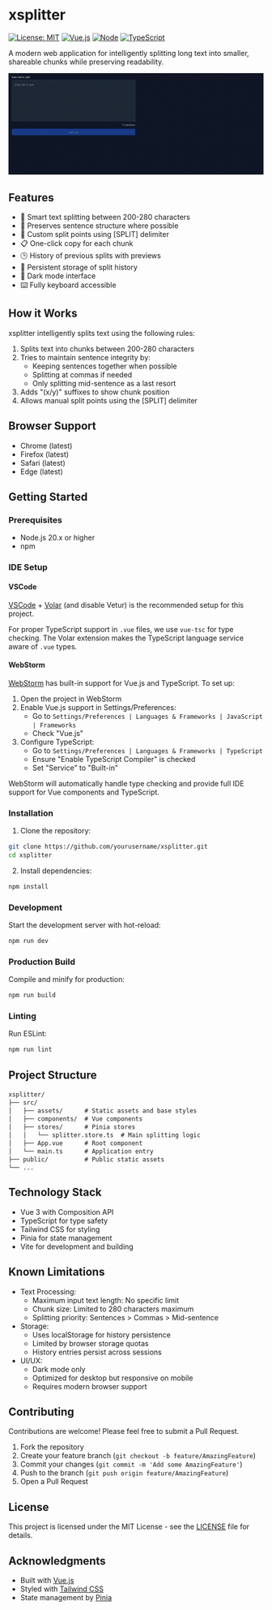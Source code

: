 # xsplitter

[![License: MIT](https://img.shields.io/badge/License-MIT-yellow.svg)](https://opensource.org/licenses/MIT)
[![Vue.js](https://img.shields.io/badge/Vue.js-3.x-green.svg)](https://vuejs.org/)
[![Node](https://img.shields.io/badge/Node-v20.x-blue.svg)](https://nodejs.org)
[![TypeScript](https://img.shields.io/badge/TypeScript-5.x-blue.svg)](https://www.typescriptlang.org/)

A modern web application for intelligently splitting long text into smaller, shareable chunks while preserving readability.

![xsplitter demo](./public/demo.gif)

## Features

- 🎯 Smart text splitting between 200-280 characters
- 📝 Preserves sentence structure where possible
- 🔄 Custom split points using [SPLIT] delimiter
- 📋 One-click copy for each chunk
- 🕒 History of previous splits with previews
- 💾 Persistent storage of split history
- 🌙 Dark mode interface
- ⌨️ Fully keyboard accessible

## How it Works

xsplitter intelligently splits text using the following rules:
1. Splits text into chunks between 200-280 characters
2. Tries to maintain sentence integrity by:
   - Keeping sentences together when possible
   - Splitting at commas if needed
   - Only splitting mid-sentence as a last resort
3. Adds "(x/y)" suffixes to show chunk position
4. Allows manual split points using the [SPLIT] delimiter

## Browser Support

- Chrome (latest)
- Firefox (latest)
- Safari (latest)
- Edge (latest)

## Getting Started

### Prerequisites

- Node.js 20.x or higher
- npm

### IDE Setup

#### VSCode
[VSCode](https://code.visualstudio.com/) + [Volar](https://marketplace.visualstudio.com/items?itemName=Vue.volar) (and disable Vetur) is the recommended setup for this project.

For proper TypeScript support in `.vue` files, we use `vue-tsc` for type checking. The Volar extension makes the TypeScript language service aware of `.vue` types.

#### WebStorm
[WebStorm](https://www.jetbrains.com/webstorm/) has built-in support for Vue.js and TypeScript. To set up:

1. Open the project in WebStorm
2. Enable Vue.js support in Settings/Preferences:
   - Go to `Settings/Preferences | Languages & Frameworks | JavaScript | Frameworks`
   - Check "Vue.js"
3. Configure TypeScript:
   - Go to `Settings/Preferences | Languages & Frameworks | TypeScript`
   - Ensure "Enable TypeScript Compiler" is checked
   - Set "Service" to "Built-in"

WebStorm will automatically handle type checking and provide full IDE support for Vue components and TypeScript.

### Installation

1. Clone the repository:
```sh
git clone https://github.com/yourusername/xsplitter.git
cd xsplitter
```

2. Install dependencies:
```sh
npm install
```

### Development

Start the development server with hot-reload:
```sh
npm run dev
```

### Production Build

Compile and minify for production:
```sh
npm run build
```

### Linting

Run ESLint:
```sh
npm run lint
```

## Project Structure

```
xsplitter/
├── src/
│   ├── assets/      # Static assets and base styles
│   ├── components/  # Vue components
│   ├── stores/      # Pinia stores
│   │   └── splitter.store.ts  # Main splitting logic
│   ├── App.vue      # Root component
│   └── main.ts      # Application entry
├── public/          # Public static assets
└── ...
```

## Technology Stack

- Vue 3 with Composition API
- TypeScript for type safety
- Tailwind CSS for styling
- Pinia for state management
- Vite for development and building

## Known Limitations

- Text Processing:
  - Maximum input text length: No specific limit
  - Chunk size: Limited to 280 characters maximum
  - Splitting priority: Sentences > Commas > Mid-sentence
- Storage:
  - Uses localStorage for history persistence
  - Limited by browser storage quotas
  - History entries persist across sessions
- UI/UX:
  - Dark mode only
  - Optimized for desktop but responsive on mobile
  - Requires modern browser support

## Contributing

Contributions are welcome! Please feel free to submit a Pull Request.

1. Fork the repository
2. Create your feature branch (`git checkout -b feature/AmazingFeature`)
3. Commit your changes (`git commit -m 'Add some AmazingFeature'`)
4. Push to the branch (`git push origin feature/AmazingFeature`)
5. Open a Pull Request

## License

This project is licensed under the MIT License - see the [LICENSE](LICENSE) file for details.

## Acknowledgments

- Built with [Vue.js](https://vuejs.org/)
- Styled with [Tailwind CSS](https://tailwindcss.com/)
- State management by [Pinia](https://pinia.vuejs.org/)
